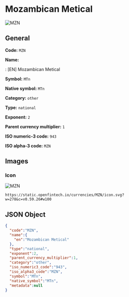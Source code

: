 
# Mozambican Metical 
![MZN](https://static.openfintech.io/currencies/MZN/icon.svg?w=278&c=v0.59.26#w100)  

## General 
 
**Code:** `MZN` 
 
**Name:** 
 
:	[EN] Mozambican Metical 
 
**Symbol:** `MTn` 
 
**Native symbol:** `MTn` 
 
**Category:** `other` 
 
**Type:** `national` 
 
**Exponent:** `2` 
 
**Parent currency multiplier:** `1` 
 
**ISO numeric-3 code:** `943` 
 
**ISO alpha-3 code:** `MZN` 
 

## Images 

### Icon 
 
![MZN](https://static.openfintech.io/currencies/MZN/icon.svg?w=278&c=v0.59.26#w100)  

```
https://static.openfintech.io/currencies/MZN/icon.svg?w=278&c=v0.59.26#w100
```  

## JSON Object 

```json
{
  "code":"MZN",
  "name":{
    "en":"Mozambican Metical"
  },
  "type":"national",
  "exponent":2,
  "parent_currency_multiplier":1,
  "category":"other",
  "iso_numeric3_code":"943",
  "iso_alpha3_code":"MZN",
  "symbol":"MTn",
  "native_symbol":"MTn",
  "metadata":null
}
```  
